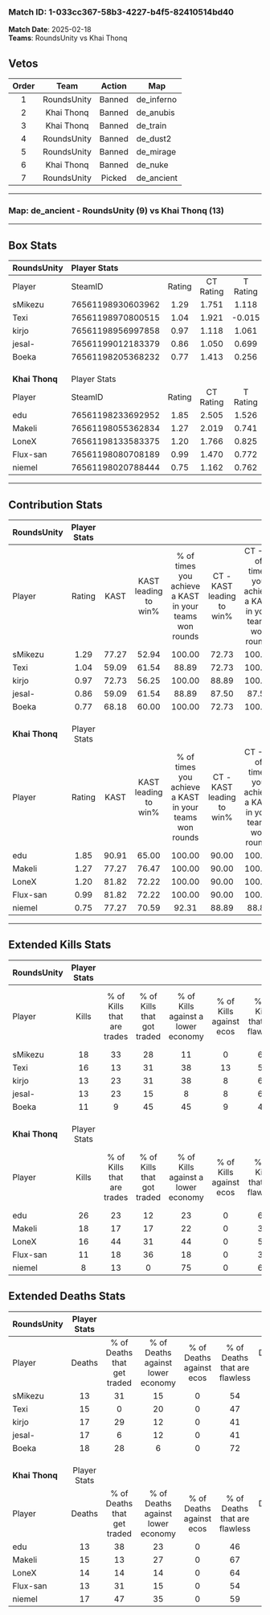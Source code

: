 ### Match ID: 1-033cc367-58b3-4227-b4f5-82410514bd40  
**Match Date**: 2025-02-18  
**Teams**: RoundsUnity vs Khai Thonq  

## Vetos  

| Order | Team | Action | Map |
| :---: | :--: | :----: | --- |
| 1 | RoundsUnity | Banned | de_inferno |
| 2 | Khai Thonq | Banned | de_anubis |
| 3 | Khai Thonq | Banned | de_train |
| 4 | RoundsUnity | Banned | de_dust2 |
| 5 | RoundsUnity | Banned | de_mirage |
| 6 | Khai Thonq | Banned | de_nuke |
| 7 | RoundsUnity | Picked | de_ancient |

---  

### **Map**: de_ancient - RoundsUnity (9) vs Khai Thonq (13)  
---  

## Box Stats  

| **RoundsUnity** | Player Stats      |        |           |          |       |       |       |         |        |      |     |
| :- | :- | :-: | :-: | :-: | :-: | :-: | :-: | :-: | :-: | :-: | :-: |
| Player          | SteamID           | Rating | CT Rating | T Rating | KAST  |  ADR  | Kills | Assists | Deaths | K/D  | HS% |
| sMikezu         | 76561198930603962 |  1.29  |   1.751   |  1.118   | 77.27 | 79.5  |  18   |    3    |   13   | 1.38 | 50  |
| Texi            | 76561198970800515 |  1.04  |   1.921   |  -0.015  | 59.09 | 82.8  |  16   |    4    |   15   | 1.07 | 56  |
| kirjo           | 76561198956997858 |  0.97  |   1.118   |  1.061   | 72.73 | 78.3  |  13   |    6    |   17   | 0.76 | 38  |
| jesal-          | 76561199012183379 |  0.86  |   1.050   |  0.699   | 59.09 | 76.8  |  13   |    6    |   17   | 0.76 | 53  |
| Boeka           | 76561198205368232 |  0.77  |   1.413   |  0.256   | 68.18 | 57.1  |  11   |    6    |   18   | 0.61 | 18  |
|                 |                   |        |           |          |       |       |       |         |        |      |     |
|                 |                   |        |           |          |       |       |       |         |        |      |     |
|                 |                   |        |           |          |       |       |       |         |        |      |     |
| **Khai Thonq**  | Player Stats      |        |           |          |       |       |       |         |        |      |     |
| Player          | SteamID           | Rating | CT Rating | T Rating | KAST  |  ADR  | Kills | Assists | Deaths | K/D  | HS% |
| edu             | 76561198233692952 |  1.85  |   2.505   |  1.526   | 90.91 | 119.3 |  26   |    8    |   13   | 2.00 | 34  |
| Makeli          | 76561198055362834 |  1.27  |   2.019   |  0.741   | 77.27 | 86.6  |  18   |    6    |   15   | 1.20 | 50  |
| LoneX           | 76561198133583375 |  1.20  |   1.766   |  0.825   | 81.82 | 72.9  |  16   |    5    |   14   | 1.14 | 31  |
| Flux-san        | 76561198080708189 |  0.99  |   1.470   |  0.772   | 81.82 | 59.1  |  11   |    6    |   13   | 0.85 | 54  |
| niemel          | 76561198020788444 |  0.75  |   1.162   |  0.762   | 77.27 | 57.7  |   8   |    8    |   17   | 0.47 | 25  |
---  

## Contribution Stats  

| **RoundsUnity** | Player Stats |       |                      |                                                        |                           |                                                             |                          |                                                            |
| :- | :-: | :-: | :-: | :-: | :-: | :-: | :-: | :-: |
| Player          |    Rating    | KAST  | KAST leading to win% | % of times you achieve a KAST in your teams won rounds | CT - KAST leading to win% | CT - % of times you achieve a KAST in your teams won rounds | T - KAST leading to win% | T - % of times you achieve a KAST in your teams won rounds |
| sMikezu         |     1.29     | 77.27 |        52.94         |                         100.00                         |           72.73           |                           100.00                            |          16.67           |                           100.00                           |
| Texi            |     1.04     | 59.09 |        61.54         |                         88.89                          |           72.73           |                           100.00                            |           0.00           |                            0.00                            |
| kirjo           |     0.97     | 72.73 |        56.25         |                         100.00                         |           88.89           |                           100.00                            |          14.29           |                           100.00                           |
| jesal-          |     0.86     | 59.09 |        61.54         |                         88.89                          |           87.50           |                            87.50                            |          20.00           |                           100.00                           |
| Boeka           |     0.77     | 68.18 |        60.00         |                         100.00                         |           72.73           |                           100.00                            |          25.00           |                           100.00                           |
|                 |              |       |                      |                                                        |                           |                                                             |                          |                                                            |
|                 |              |       |                      |                                                        |                           |                                                             |                          |                                                            |
|                 |              |       |                      |                                                        |                           |                                                             |                          |                                                            |
| **Khai Thonq**  | Player Stats |       |                      |                                                        |                           |                                                             |                          |                                                            |
| Player          |    Rating    | KAST  | KAST leading to win% | % of times you achieve a KAST in your teams won rounds | CT - KAST leading to win% | CT - % of times you achieve a KAST in your teams won rounds | T - KAST leading to win% | T - % of times you achieve a KAST in your teams won rounds |
| edu             |     1.85     | 90.91 |        65.00         |                         100.00                         |           90.00           |                           100.00                            |          40.00           |                           100.00                           |
| Makeli          |     1.27     | 77.27 |        76.47         |                         100.00                         |           90.00           |                           100.00                            |          57.14           |                           100.00                           |
| LoneX           |     1.20     | 81.82 |        72.22         |                         100.00                         |           90.00           |                           100.00                            |          50.00           |                           100.00                           |
| Flux-san        |     0.99     | 81.82 |        72.22         |                         100.00                         |           90.00           |                           100.00                            |          50.00           |                           100.00                           |
| niemel          |     0.75     | 77.27 |        70.59         |                         92.31                          |           88.89           |                            88.89                            |          50.00           |                           100.00                           |
---  

## Extended Kills Stats  

| **RoundsUnity** | Player Stats |                            |                            |                                    |                         |                              |                                 |                                       |                    |           |
| :- | :-: | :-: | :-: | :-: | :-: | :-: | :-: | :-: | :-: | :-: |
| Player          |    Kills     | % of Kills that are trades | % of Kills that got traded | % of Kills against a lower economy | % of Kills against ecos | % of Kills that are flawless | % of Kills that are close duels | % of Kills that are assisted by flash | Pistol Round Kills | AWP Kills |
| sMikezu         |      18      |             33             |             28             |                 11                 |            0            |              67              |               11                |                   0                   |         1          |     7     |
| Texi            |      16      |             13             |             31             |                 38                 |           13            |              56              |                0                |                   0                   |         0          |     1     |
| kirjo           |      13      |             23             |             31             |                 38                 |            8            |              62              |                8                |                   0                   |         0          |     0     |
| jesal-          |      13      |             23             |             15             |                 8                  |            8            |              62              |               15                |                   0                   |         0          |     1     |
| Boeka           |      11      |             9              |             45             |                 45                 |            9            |              45              |                0                |                   0                   |         0          |     1     |
|                 |              |                            |                            |                                    |                         |                              |                                 |                                       |                    |           |
|                 |              |                            |                            |                                    |                         |                              |                                 |                                       |                    |           |
|                 |              |                            |                            |                                    |                         |                              |                                 |                                       |                    |           |
| **Khai Thonq**  | Player Stats |                            |                            |                                    |                         |                              |                                 |                                       |                    |           |
| Player          |    Kills     | % of Kills that are trades | % of Kills that got traded | % of Kills against a lower economy | % of Kills against ecos | % of Kills that are flawless | % of Kills that are close duels | % of Kills that are assisted by flash | Pistol Round Kills | AWP Kills |
| edu             |      26      |             23             |             12             |                 23                 |            0            |              62              |                8                |                   4                   |         0          |     1     |
| Makeli          |      18      |             17             |             17             |                 22                 |            0            |              39              |               11                |                   6                   |         0          |     1     |
| LoneX           |      16      |             44             |             31             |                 44                 |            0            |              56              |                0                |                   6                   |         0          |     2     |
| Flux-san        |      11      |             18             |             36             |                 18                 |            0            |              36              |               27                |                   0                   |         0          |     2     |
| niemel          |      8       |             13             |             0              |                 75                 |            0            |              63              |                0                |                  13                   |         0          |     0     |
## Extended Deaths Stats  

| **RoundsUnity** | Player Stats |                             |                                   |                          |                               |                            |                           |               |
| :- | :-: | :-: | :-: | :-: | :-: | :-: | :-: | :-: |
| Player          |    Deaths    | % of Deaths that get traded | % of Deaths against lower economy | % of Deaths against ecos | % of Deaths that are flawless | % of Deaths that are close | % of Deaths while blinded | Deaths to AWP |
| sMikezu         |      13      |             31              |                15                 |            0             |              54               |             23             |             0             |       0       |
| Texi            |      15      |              0              |                20                 |            0             |              47               |             0              |             0             |       0       |
| kirjo           |      17      |             29              |                12                 |            0             |              41               |             18             |             6             |       0       |
| jesal-          |      17      |              6              |                12                 |            0             |              41               |             6              |             0             |       0       |
| Boeka           |      18      |             28              |                 6                 |            0             |              72               |             0              |            17             |       0       |
|                 |              |                             |                                   |                          |                               |                            |                           |               |
|                 |              |                             |                                   |                          |                               |                            |                           |               |
|                 |              |                             |                                   |                          |                               |                            |                           |               |
| **Khai Thonq**  | Player Stats |                             |                                   |                          |                               |                            |                           |               |
| Player          |    Deaths    | % of Deaths that get traded | % of Deaths against lower economy | % of Deaths against ecos | % of Deaths that are flawless | % of Deaths that are close | % of Deaths while blinded | Deaths to AWP |
| edu             |      13      |             38              |                23                 |            0             |              46               |             0              |             0             |       0       |
| Makeli          |      15      |             13              |                27                 |            0             |              67               |             13             |             0             |       1       |
| LoneX           |      14      |             14              |                14                 |            0             |              64               |             0              |             0             |       0       |
| Flux-san        |      13      |             31              |                15                 |            0             |              54               |             8              |             0             |       0       |
| niemel          |      17      |             47              |                35                 |            0             |              59               |             12             |             0             |       0       |
